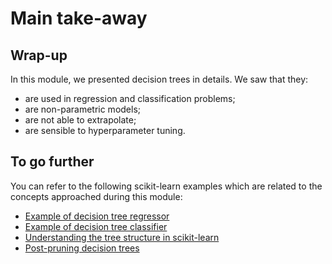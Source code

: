 # Main take-away

## Wrap-up

<!-- Quick wrap-up for the module -->

In this module, we presented decision trees in details. We saw that they:

- are used in regression and classification problems;
- are non-parametric models;
- are not able to extrapolate;
- are sensible to hyperparameter tuning.

## To go further

<!-- Some extra links of content to go further -->

You can refer to the following scikit-learn examples which are related to
the concepts approached during this module:

- [Example of decision tree regressor](https://scikit-learn.org/stable/auto_examples/tree/plot_tree_regression.html#sphx-glr-auto-examples-tree-plot-tree-regression-py)
- [Example of decision tree classifier](https://scikit-learn.org/stable/auto_examples/tree/plot_iris_dtc.html#sphx-glr-auto-examples-tree-plot-iris-dtc-py)
- [Understanding the tree structure in scikit-learn](https://scikit-learn.org/stable/auto_examples/tree/plot_unveil_tree_structure.html#sphx-glr-auto-examples-tree-plot-unveil-tree-structure-py)
- [Post-pruning decision trees](https://scikit-learn.org/stable/auto_examples/tree/plot_cost_complexity_pruning.html#sphx-glr-auto-examples-tree-plot-cost-complexity-pruning-py)

